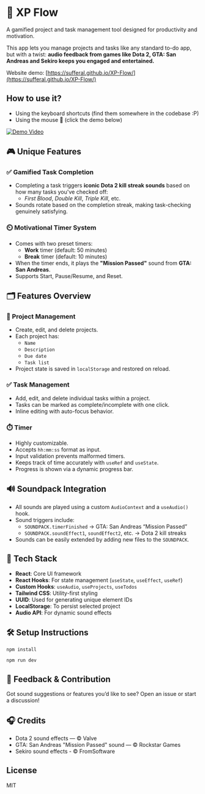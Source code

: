 # 🧠 XP Flow

A gamified project and task management tool designed for productivity and motivation.

This app lets you manage projects and tasks like any standard to-do app, but with a twist: **audio feedback from games like Dota 2, GTA: San Andreas and Sekiro keeps you engaged and entertained.**

Website demo: [https://sufferal.github.io/XP-Flow/](https://sufferal.github.io/XP-Flow/)

## How to use it?

- Using the keyboard shortcuts (find them somewhere in the codebase :P)
- Using the mouse 🤢 (click the demo below)

[![Demo Video](https://img.youtube.com/vi/ouosPVR8f_I/0.jpg)](https://www.youtube.com/watch?v=ouosPVR8f_I)

## 🎮 Unique Features

### ✅ Gamified Task Completion

- Completing a task triggers **iconic Dota 2 kill streak sounds** based on how many tasks you've checked off:
  - _First Blood_, _Double Kill_, _Triple Kill_, etc.
- Sounds rotate based on the completion streak, making task-checking genuinely satisfying.

### ⏲️ Motivational Timer System

- Comes with two preset timers:
  - **Work** timer (default: 50 minutes)
  - **Break** timer (default: 10 minutes)
- When the timer ends, it plays the **"Mission Passed"** sound from **GTA: San Andreas**.
- Supports Start, Pause/Resume, and Reset.

## 🗂️ Features Overview

### 📁 Project Management

- Create, edit, and delete projects.
- Each project has:
  - `Name`
  - `Description`
  - `Due date`
  - `Task list`
- Project state is saved in `localStorage` and restored on reload.

### ✅ Task Management

- Add, edit, and delete individual tasks within a project.
- Tasks can be marked as complete/incomplete with one click.
- Inline editing with auto-focus behavior.

### ⏱️ Timer

- Highly customizable.
- Accepts `hh:mm:ss` format as input.
- Input validation prevents malformed timers.
- Keeps track of time accurately with `useRef` and `useState`.
- Progress is shown via a dynamic progress bar.

## 🔊 Soundpack Integration

- All sounds are played using a custom `AudioContext` and a `useAudio()` hook.
- Sound triggers include:
  - `SOUNDPACK.timerFinished` → GTA: San Andreas “Mission Passed”
  - `SOUNDPACK.soundEffect1`, `soundEffect2`, etc. → Dota 2 kill streaks
- Sounds can be easily extended by adding new files to the `SOUNDPACK`.

## 🧠 Tech Stack

- **React**: Core UI framework
- **React Hooks**: For state management (`useState`, `useEffect`, `useRef`)
- **Custom Hooks**: `useAudio`, `useProjects`, `useTodos`
- **Tailwind CSS**: Utility-first styling
- **UUID**: Used for generating unique element IDs
- **LocalStorage**: To persist selected project
- **Audio API**: For dynamic sound effects

## 🛠️ Setup Instructions

```
npm install
```

```
npm run dev
```

## 💬 Feedback & Contribution

Got sound suggestions or features you’d like to see? Open an issue or start a discussion!

## 🎧 Credits

- Dota 2 sound effects — © Valve
- GTA: San Andreas "Mission Passed" sound — © Rockstar Games
- Sekiro sound effects - © FromSoftware

## License

MIT
